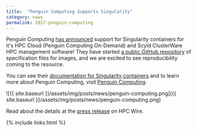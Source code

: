 ```yaml
---
title:  "Penguin Computing Supports Singularity"
category: news
permalink: 2017-penguin-computing
---
```


Penguin Computing <a href="https://www.hpcwire.com/off-the-wire/penguin-computing-announces-support-singularity-containers-pod-hpc-cloud-scyld-clusterware-hpc-cluster-management-solution/" target="_blank">has announced</a> support for Singularity containers for it's HPC Cloud (Penguin Computing On-Demand) and Scyld ClusterWare HPC management software! They have started <a href="https://github.com/PenguinComputing/pod" target="_blank">a public GitHub repository</a> of specification files for images, and we are excited to see reproducibility coming to the resource. 

You can see their <a href="https://pod.penguincomputing.com/documentation/Singularity" target="_blank">documentation for Singularity containers</a> and to learn more about Penguin Computing, 
visit <a href="http://www.penguincomputing.com" target="_blank">Penguin Computing</a>. 

![{{ site.baseurl }}/assets/img/posts/news/penguin-computing.png]({{ site.baseurl }}/assets/img/posts/news/penguin-computing.png)

Read about the details at the <a href="https://www.hpcwire.com/off-the-wire/penguin-computing-announces-support-singularity-containers-pod-hpc-cloud-scyld-clusterware-hpc-cluster-management-solution/" target="_blank">press release</a> on HPC Wire.

{% include links.html %}
